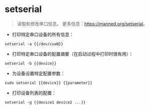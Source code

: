 # setserial

> 读取和修改串口信息。
> 更多信息：<https://manned.org/setserial>。

- 打印特定串口设备的所有信息：

`setserial -a {{/dev/cuaN}}`

- 打印特定串口设备的配置摘要（在启动过程中打印时很有用）：

`setserial -b {{device}}`

- 为设备设置特定配置参数：

`sudo setserial {{device}} {{parameter}}`

- 打印设备列表的配置：

`setserial -g {{device1 device2 ...}}`